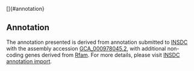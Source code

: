 []{#annotation}

Annotation
----------

The annotation presented is derived from annotation submitted to
[INSDC](http://www.insdc.org) with the assembly accession
[GCA\_000978045.2](http://www.ebi.ac.uk/ena/data/view/GCA_000978045.2),
with additional non-coding genes derived from
[Rfam](http://rfam.xfam.org/). For more details, please visit [INSDC
annotation
import](http://ensemblgenomes.org/info/data/insdc_annotation).
